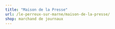 ```yaml
---
title: "Maison de la Presse"
url: /le-perreux-sur-marne/maison-de-la-presse/
shop: marchand de journaux
---
```

